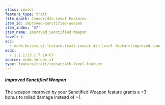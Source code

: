 ```yaml
---
class: censor
feature_type: trait
file_dpath: Censor/4th-Level Features
item_id: improved-sanctified-weapon
item_index: '07'
item_name: Improved Sanctified Weapon
level: 4
scc:
  - mcdm.heroes.v1:feature.trait.censor.4th-level-feature:improved-sanctified-weapon
scdc:
  - 1.1.1:13.1.7.10:07
source: mcdm.heroes.v1
type: feature/trait/censor/4th-level-feature
---
```


##### Improved Sanctified Weapon

The weapon improved by your Sanctified Weapon feature grants a +3 bonus to rolled damage instead of +1.
